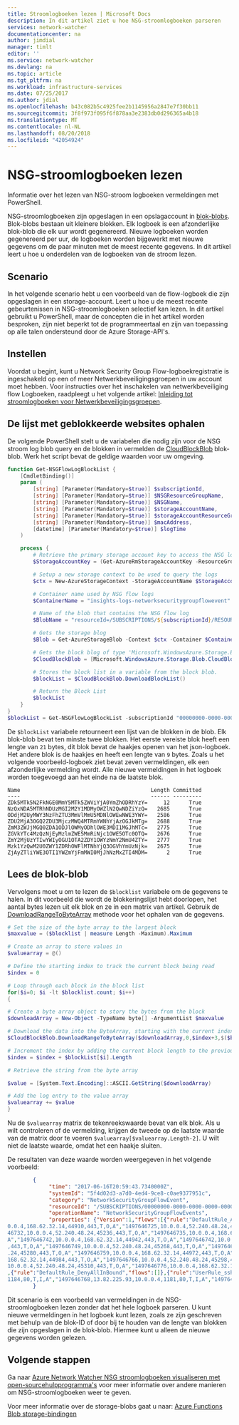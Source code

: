 ```yaml
---
title: Stroomlogboeken lezen | Microsoft Docs
description: In dit artikel ziet u hoe NSG-stroomlogboeken parseren
services: network-watcher
documentationcenter: na
author: jimdial
manager: timlt
editor: ''
ms.service: network-watcher
ms.devlang: na
ms.topic: article
ms.tgt_pltfrm: na
ms.workload: infrastructure-services
ms.date: 07/25/2017
ms.author: jdial
ms.openlocfilehash: b43c082b5c4925fee2b1145956a2847e7f30bb11
ms.sourcegitcommit: 3f8f973f095f6f878aa3e2383db0d296365a4b18
ms.translationtype: MT
ms.contentlocale: nl-NL
ms.lasthandoff: 08/20/2018
ms.locfileid: "42054924"
---
```

# <a name="read-nsg-flow-logs"></a>NSG-stroomlogboeken lezen

Informatie over het lezen van NSG-stroom logboeken vermeldingen met PowerShell.

NSG-stroomlogboeken zijn opgeslagen in een opslagaccount in [blok-blobs](/rest/api/storageservices/understanding-block-blobs--append-blobs--and-page-blobs.md#about-block-blobs). Blok-blobs bestaan uit kleinere blokken. Elk logboek is een afzonderlijke blok-blob die elk uur wordt gegenereerd. Nieuwe logboeken worden gegenereerd per uur, de logboeken worden bijgewerkt met nieuwe gegevens om de paar minuten met de meest recente gegevens. In dit artikel leert u hoe u onderdelen van de logboeken van de stroom lezen.

## <a name="scenario"></a>Scenario

In het volgende scenario hebt u een voorbeeld van de flow-logboek die zijn opgeslagen in een storage-account. Leert u hoe u de meest recente gebeurtenissen in NSG-stroomlogboeken selectief kan lezen. In dit artikel gebruikt u PowerShell, maar de concepten die in het artikel worden besproken, zijn niet beperkt tot de programmeertaal en zijn van toepassing op alle talen ondersteund door de Azure Storage-API's.

## <a name="setup"></a>Instellen

Voordat u begint, kunt u Network Security Group Flow-logboekregistratie is ingeschakeld op een of meer Netwerkbeveiligingsgroepen in uw account moet hebben. Voor instructies over het inschakelen van netwerkbeveiliging flow Logboeken, raadpleegt u het volgende artikel: [Inleiding tot stroomlogboeken voor Netwerkbeveiligingsgroepen](network-watcher-nsg-flow-logging-overview.md).

## <a name="retrieve-the-block-list"></a>De lijst met geblokkeerde websites ophalen

De volgende PowerShell stelt u de variabelen die nodig zijn voor de NSG stroom log blob query en de blokken in vermelden de [CloudBlockBlob](https://docs.microsoft.com/dotnet/api/microsoft.windowsazure.storage.blob.cloudblockblob?view=azurestorage-8.1.3) blok-blob. Werk het script bevat de geldige waarden voor uw omgeving.

```powershell
function Get-NSGFlowLogBlockList {
    [CmdletBinding()]
    param (
        [string] [Parameter(Mandatory=$true)] $subscriptionId,
        [string] [Parameter(Mandatory=$true)] $NSGResourceGroupName,
        [string] [Parameter(Mandatory=$true)] $NSGName,
        [string] [Parameter(Mandatory=$true)] $storageAccountName,
        [string] [Parameter(Mandatory=$true)] $storageAccountResourceGroup,
        [string] [Parameter(Mandatory=$true)] $macAddress,
        [datetime] [Parameter(Mandatory=$true)] $logTime
    )

    process {
        # Retrieve the primary storage account key to access the NSG logs
        $StorageAccountKey = (Get-AzureRmStorageAccountKey -ResourceGroupName $storageAccountResourceGroup -Name $storageAccountName).Value[0]

        # Setup a new storage context to be used to query the logs
        $ctx = New-AzureStorageContext -StorageAccountName $StorageAccountName -StorageAccountKey $StorageAccountKey

        # Container name used by NSG flow logs
        $ContainerName = "insights-logs-networksecuritygroupflowevent"

        # Name of the blob that contains the NSG flow log
        $BlobName = "resourceId=/SUBSCRIPTIONS/${subscriptionId}/RESOURCEGROUPS/${NSGResourceGroupName}/PROVIDERS/MICROSOFT.NETWORK/NETWORKSECURITYGROUPS/${NSGName}/y=$($logTime.Year)/m=$(($logTime).ToString("MM"))/d=$(($logTime).ToString("dd"))/h=$(($logTime).ToString("HH"))/m=00/macAddress=$($macAddress)/PT1H.json"

        # Gets the storage blog
        $Blob = Get-AzureStorageBlob -Context $ctx -Container $ContainerName -Blob $BlobName

        # Gets the block blog of type 'Microsoft.WindowsAzure.Storage.Blob.CloudBlob' from the storage blob
        $CloudBlockBlob = [Microsoft.WindowsAzure.Storage.Blob.CloudBlockBlob] $Blob.ICloudBlob

        # Stores the block list in a variable from the block blob.
        $blockList = $CloudBlockBlob.DownloadBlockList()

        # Return the Block List
        $blockList
    }
}
$blockList = Get-NSGFlowLogBlockList -subscriptionId "00000000-0000-0000-0000-000000000000" -NSGResourceGroupName "resourcegroupname" -storageAccountName "storageaccountname" -storageAccountResourceGroup "sa-rg" -macAddress "000D3AF8196E" -logTime "03/07/2018 22:00"
```

De `$blockList` variabele retourneert een lijst van de blokken in de blob. Elk blok-blob bevat ten minste twee blokken.  Het eerste vereiste blok heeft een lengte van `21` bytes, dit blok bevat de haakjes openen van het json-logboek. Het andere blok is de haakjes en heeft een lengte van `9` bytes.  Zoals u het volgende voorbeeld-logboek ziet bevat zeven vermeldingen, elk een afzonderlijke vermelding wordt. Alle nieuwe vermeldingen in het logboek worden toegevoegd aan het einde na de laatste blok.

```
Name                                         Length Committed
----                                         ------ ---------
ZDk5MTk5N2FkNGE0MmY5MTk5ZWViYjA0YmZhODRhYzY=     12      True
NzQxNDA5MTRhNDUzMGI2M2Y1MDMyOWZlN2QwNDZiYzQ=   2685      True
ODdjM2UyMWY3NzFhZTU3MmVlMmU5MDNlOWEwNWE3YWY=   2586      True
ZDU2MjA3OGQ2ZDU3MjczMWQ4MTRmYWNhYjAzOGJkMTg=   2688      True
ZmM3ZWJjMGQ0ZDA1ODJlOWMyODhlOWE3MDI1MGJhMTc=   2775      True
ZGVkYTc4MzQzNjEyMzlmZWE5MmRiNjc1OWE5OTc0OTQ=   2676      True
ZmY2MjUzYTIwYWIyOGU1OTA2ZDY1OWYzNmY2NmU4ZTY=   2777      True
Mzk1YzQwM2U0ZWY1ZDRhOWFlMTNhYjQ3OGVhYmUzNjk=   2675      True
ZjAyZTliYWE3OTI1YWZmYjFmMWI0MjJhNzMxZTI4MDM=      2      True
```

## <a name="read-the-block-blob"></a>Lees de blok-blob

Vervolgens moet u om te lezen de `$blocklist` variabele om de gegevens te halen. In dit voorbeeld die wordt de blokkeringslijst hebt doorlopen, het aantal bytes lezen uit elk blok en ze in een matrix van artikel. Gebruik de [DownloadRangeToByteArray](/dotnet/api/microsoft.windowsazure.storage.blob.cloudblob.downloadrangetobytearray?view=azurestorage-8.1.3#Microsoft_WindowsAzure_Storage_Blob_CloudBlob_DownloadRangeToByteArray_System_Byte___System_Int32_System_Nullable_System_Int64__System_Nullable_System_Int64__Microsoft_WindowsAzure_Storage_AccessCondition_Microsoft_WindowsAzure_Storage_Blob_BlobRequestOptions_Microsoft_WindowsAzure_Storage_OperationContext_) methode voor het ophalen van de gegevens.

```powershell
# Set the size of the byte array to the largest block
$maxvalue = ($blocklist | measure Length -Maximum).Maximum

# Create an array to store values in
$valuearray = @()

# Define the starting index to track the current block being read
$index = 0

# Loop through each block in the block list
for($i=0; $i -lt $blocklist.count; $i++)
{

# Create a byte array object to story the bytes from the block
$downloadArray = New-Object -TypeName byte[] -ArgumentList $maxvalue

# Download the data into the ByteArray, starting with the current index, for the number of bytes in the current block. Index is increased by 3 when reading to remove preceding comma.
$CloudBlockBlob.DownloadRangeToByteArray($downloadArray,0,$index+3,$($blockList[$i].Length-1)) | Out-Null

# Increment the index by adding the current block length to the previous index
$index = $index + $blockList[$i].Length

# Retrieve the string from the byte array

$value = [System.Text.Encoding]::ASCII.GetString($downloadArray)

# Add the log entry to the value array
$valuearray += $value
}
```

Nu de `$valuearray` matrix de tekenreekswaarde bevat van elk blok. Als u wilt controleren of de vermelding, krijgen de tweede op de laatste waarde van de matrix door te voeren `$valuearray[$valuearray.Length-2]`. U wilt niet de laatste waarde, omdat het een haakje sluiten.

De resultaten van deze waarde worden weergegeven in het volgende voorbeeld:

```json
        {
             "time": "2017-06-16T20:59:43.7340000Z",
             "systemId": "5f4d02d3-a7d0-4ed4-9ce8-c0ae9377951c",
             "category": "NetworkSecurityGroupFlowEvent",
             "resourceId": "/SUBSCRIPTIONS/00000000-0000-0000-0000-000000000000/RESOURCEGROUPS/CONTOSORG/PROVIDERS/MICROSOFT.NETWORK/NETWORKSECURITYGROUPS/CONTOSONSG",
             "operationName": "NetworkSecurityGroupFlowEvents",
             "properties": {"Version":1,"flows":[{"rule":"DefaultRule_AllowInternetOutBound","flows":[{"mac":"000D3A18077E","flowTuples":["1497646722,10.0.0.4,168.62.32.14,44904,443,T,O,A","1497646722,10.0.0.4,52.240.48.24,45218,443,T,O,A","1497646725,10.
0.0.4,168.62.32.14,44910,443,T,O,A","1497646725,10.0.0.4,52.240.48.24,45224,443,T,O,A","1497646728,10.0.0.4,168.62.32.14,44916,443,T,O,A","1497646728,10.0.0.4,52.240.48.24,45230,443,T,O,A","1497646732,10.0.0.4,168.62.32.14,44922,443,T,O,A","14976
46732,10.0.0.4,52.240.48.24,45236,443,T,O,A","1497646735,10.0.0.4,168.62.32.14,44928,443,T,O,A","1497646735,10.0.0.4,52.240.48.24,45242,443,T,O,A","1497646738,10.0.0.4,168.62.32.14,44934,443,T,O,A","1497646738,10.0.0.4,52.240.48.24,45248,443,T,O,
A","1497646742,10.0.0.4,168.62.32.14,44942,443,T,O,A","1497646742,10.0.0.4,52.240.48.24,45256,443,T,O,A","1497646745,10.0.0.4,168.62.32.14,44948,443,T,O,A","1497646745,10.0.0.4,52.240.48.24,45262,443,T,O,A","1497646749,10.0.0.4,168.62.32.14,44954
,443,T,O,A","1497646749,10.0.0.4,52.240.48.24,45268,443,T,O,A","1497646753,10.0.0.4,168.62.32.14,44960,443,T,O,A","1497646753,10.0.0.4,52.240.48.24,45274,443,T,O,A","1497646756,10.0.0.4,168.62.32.14,44966,443,T,O,A","1497646756,10.0.0.4,52.240.48
.24,45280,443,T,O,A","1497646759,10.0.0.4,168.62.32.14,44972,443,T,O,A","1497646759,10.0.0.4,52.240.48.24,45286,443,T,O,A","1497646763,10.0.0.4,168.62.32.14,44978,443,T,O,A","1497646763,10.0.0.4,52.240.48.24,45292,443,T,O,A","1497646766,10.0.0.4,
168.62.32.14,44984,443,T,O,A","1497646766,10.0.0.4,52.240.48.24,45298,443,T,O,A","1497646769,10.0.0.4,168.62.32.14,44990,443,T,O,A","1497646769,10.0.0.4,52.240.48.24,45304,443,T,O,A","1497646773,10.0.0.4,168.62.32.14,44996,443,T,O,A","1497646773,
10.0.0.4,52.240.48.24,45310,443,T,O,A","1497646776,10.0.0.4,168.62.32.14,45002,443,T,O,A","1497646776,10.0.0.4,52.240.48.24,45316,443,T,O,A","1497646779,10.0.0.4,168.62.32.14,45008,443,T,O,A","1497646779,10.0.0.4,52.240.48.24,45322,443,T,O,A"]}]}
,{"rule":"DefaultRule_DenyAllInBound","flows":[]},{"rule":"UserRule_ssh-rule","flows":[]},{"rule":"UserRule_web-rule","flows":[{"mac":"000D3A18077E","flowTuples":["1497646738,13.82.225.93,10.0.0.4,1180,80,T,I,A","1497646750,13.82.225.93,10.0.0.4,
1184,80,T,I,A","1497646768,13.82.225.93,10.0.0.4,1181,80,T,I,A","1497646780,13.82.225.93,10.0.0.4,1336,80,T,I,A"]}]}]}
        }
```

Dit scenario is een voorbeeld van vermeldingen in de NSG-stroomlogboeken lezen zonder dat het hele logboek parseren. U kunt nieuwe vermeldingen in het logboek kunt lezen, zoals ze zijn geschreven met behulp van de blok-ID of door bij te houden van de lengte van blokken die zijn opgeslagen in de blok-blob. Hiermee kunt u alleen de nieuwe gegevens worden gelezen.

## <a name="next-steps"></a>Volgende stappen

Ga naar [Azure Network Watcher NSG stroomlogboeken visualiseren met open-sourcehulpprogramma's](network-watcher-visualize-nsg-flow-logs-open-source-tools.md) voor meer informatie over andere manieren om NSG-stroomlogboeken weer te geven.

Voor meer informatie over de storage-blobs gaat u naar: [Azure Functions Blob storage-bindingen](../azure-functions/functions-bindings-storage-blob.md)
